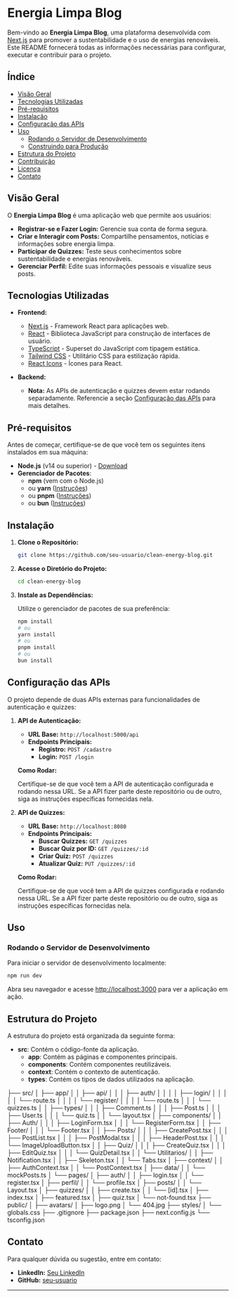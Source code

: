 # Energia Limpa Blog

Bem-vindo ao **Energia Limpa Blog**, uma plataforma desenvolvida com [Next.js](https://nextjs.org) para promover a sustentabilidade e o uso de energias renováveis. Este README fornecerá todas as informações necessárias para configurar, executar e contribuir para o projeto.

## Índice

- [Visão Geral](#visão-geral)
- [Tecnologias Utilizadas](#tecnologias-utilizadas)
- [Pré-requisitos](#pré-requisitos)
- [Instalação](#instalação)
- [Configuração das APIs](#configuração-das-apis)
- [Uso](#uso)
  - [Rodando o Servidor de Desenvolvimento](#rodando-o-servidor-de-desenvolvimento)
  - [Construindo para Produção](#construindo-para-produção)
- [Estrutura do Projeto](#estrutura-do-projeto)
- [Contribuição](#contribuição)
- [Licença](#licença)
- [Contato](#contato)

## Visão Geral

O **Energia Limpa Blog** é uma aplicação web que permite aos usuários:

- **Registrar-se e Fazer Login:** Gerencie sua conta de forma segura.
- **Criar e Interagir com Posts:** Compartilhe pensamentos, notícias e informações sobre energia limpa.
- **Participar de Quizzes:** Teste seus conhecimentos sobre sustentabilidade e energias renováveis.
- **Gerenciar Perfil:** Edite suas informações pessoais e visualize seus posts.

## Tecnologias Utilizadas

- **Frontend:**
  - [Next.js](https://nextjs.org) - Framework React para aplicações web.
  - [React](https://reactjs.org) - Biblioteca JavaScript para construção de interfaces de usuário.
  - [TypeScript](https://www.typescriptlang.org) - Superset do JavaScript com tipagem estática.
  - [Tailwind CSS](https://tailwindcss.com) - Utilitário CSS para estilização rápida.
  - [React Icons](https://react-icons.github.io/react-icons) - Ícones para React.

- **Backend:**
  - **Nota:** As APIs de autenticação e quizzes devem estar rodando separadamente. Referencie a seção [Configuração das APIs](#configuração-das-apis) para mais detalhes.

## Pré-requisitos

Antes de começar, certifique-se de que você tem os seguintes itens instalados em sua máquina:

- **Node.js** (v14 ou superior) - [Download](https://nodejs.org/)
- **Gerenciador de Pacotes**:
  - **npm** (vem com o Node.js)
  - ou **yarn** ([Instruções](https://yarnpkg.com/getting-started/install))
  - ou **pnpm** ([Instruções](https://pnpm.io/installation))
  - ou **bun** ([Instruções](https://bun.sh/))

## Instalação

1. **Clone o Repositório:**

   ```bash
   git clone https://github.com/seu-usuario/clean-energy-blog.git
   ```

2. **Acesse o Diretório do Projeto:**

   ```bash
   cd clean-energy-blog
   ```

3. **Instale as Dependências:**

   Utilize o gerenciador de pacotes de sua preferência:

   ```bash
   npm install
   # ou
   yarn install
   # ou
   pnpm install
   # ou
   bun install
   ```

## Configuração das APIs

O projeto depende de duas APIs externas para funcionalidades de autenticação e quizzes:

1. **API de Autenticação:**

   - **URL Base:** `http://localhost:5000/api`
   - **Endpoints Principais:**
     - **Registro:** `POST /cadastro`
     - **Login:** `POST /login`

   **Como Rodar:**

   Certifique-se de que você tem a API de autenticação configurada e rodando nessa URL. Se a API fizer parte deste repositório ou de outro, siga as instruções específicas fornecidas nela.

2. **API de Quizzes:**

   - **URL Base:** `http://localhost:8080`
   - **Endpoints Principais:**
     - **Buscar Quizzes:** `GET /quizzes`
     - **Buscar Quiz por ID:** `GET /quizzes/:id`
     - **Criar Quiz:** `POST /quizzes`
     - **Atualizar Quiz:** `PUT /quizzes/:id`

   **Como Rodar:**

   Certifique-se de que você tem a API de quizzes configurada e rodando nessa URL. Se a API fizer parte deste repositório ou de outro, siga as instruções específicas fornecidas nela.

## Uso

### Rodando o Servidor de Desenvolvimento

Para iniciar o servidor de desenvolvimento localmente:

```bash
npm run dev
```

Abra seu navegador e acesse [http://localhost:3000](http://localhost:3000) para ver a aplicação em ação.



## Estrutura do Projeto

A estrutura do projeto está organizada da seguinte forma:

- **src**: Contém o código-fonte da aplicação.
  - **app**: Contém as páginas e componentes principais.
  - **components**: Contém componentes reutilizáveis.
  - **context**: Contém o contexto de autenticação.
  - **types**: Contém os tipos de dados utilizados na aplicação.

├── src/
│ ├── app/
│ │ ├── api/
│ │ │ ├── auth/
│ │ │ │ ├── login/
│ │ │ │ │ └── route.ts
│ │ │ │ └── register/
│ │ │ │ └── route.ts
│ │ │ └── quizzes.ts
│ │ ├── types/
│ │ │ ├── Comment.ts
│ │ │ ├── Post.ts
│ │ │ ├── User.ts
│ │ │ └── quiz.ts
│ │ └── layout.tsx
│ ├── components/
│ │ ├── Auth/
│ │ │ ├── LoginForm.tsx
│ │ │ └── RegisterForm.tsx
│ │ ├── Footer/
│ │ │ └── Footer.tsx
│ │ ├── Posts/
│ │ │ ├── CreatePost.tsx
│ │ │ ├── PostList.tsx
│ │ │ ├── PostModal.tsx
│ │ │ ├── HeaderPost.tsx
│ │ │ └── ImageUploadButton.tsx
│ │ ├── Quiz/
│ │ │ ├── CreateQuiz.tsx
│ │ │ ├── EditQuiz.tsx
│ │ │ └── QuizDetail.tsx
│ │ └── Utilitarios/
│ │ ├── Notification.tsx
│ │ ├── Skeleton.tsx
│ │ └── Tabs.tsx
│ ├── context/
│ │ ├── AuthContext.tsx
│ │ └── PostContext.tsx
│ ├── data/
│ │ └── mockPosts.ts
│ └── pages/
│ ├── auth/
│ │ ├── login.tsx
│ │ └── register.tsx
│ ├── perfil/
│ │ └── profile.tsx
│ ├── posts/
│ │ └── Layout.tsx
│ ├── quizzes/
│ │ ├── create.tsx
│ │ └── [id].tsx
│ ├── index.tsx
│ ├── featured.tsx
│ ├── quiz.tsx
│ └── not-found.tsx
├── public/
│ ├── avatars/
│ ├── logo.png
│ └── 404.jpg
├── styles/
│ └── globals.css
├── .gitignore
├── package.json
├── next.config.js
└── tsconfig.json

## Contato

Para qualquer dúvida ou sugestão, entre em contato:

- **LinkedIn:** [Seu LinkedIn](https://linkedin.com/in/lservollo)
- **GitHub:** [seu-usuario](https://github.com/LucasPersonS)

---